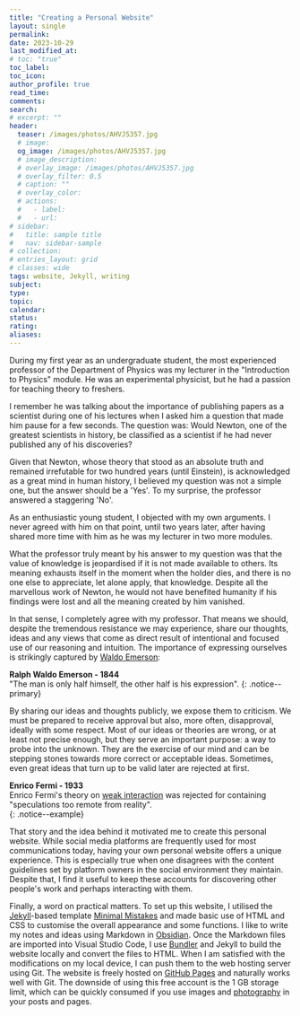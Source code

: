 ```yaml
---
title: "Creating a Personal Website"
layout: single
permalink: 
date: 2023-10-29
last_modified_at: 
# toc: "true"
toc_label: 
toc_icon: 
author_profile: true
read_time: 
comments: 
search: 
# excerpt: ""
header:
  teaser: /images/photos/AHVJ5357.jpg
  # image: 
  og_image: /images/photos/AHVJ5357.jpg
  # image_description: 
  # overlay_image: /images/photos/AHVJ5357.jpg
  # overlay_filter: 0.5
  # caption: ""
  # overlay_color: 
  # actions:
  #   - label: 
  #   - url: 
# sidebar:
#   title: sample title
#   nav: sidebar-sample
# collection: 
# entries_layout: grid
# classes: wide
tags: website, Jekyll, writing
subject: 
type: 
topic: 
calendar: 
status: 
rating: 
aliases:
---
```




During my first year as an undergraduate student, the most experienced professor of the Department of Physics was my lecturer in the "Introduction to Physics" module. He was an experimental physicist, but he had a passion for teaching theory to freshers.

I remember he was talking about the importance of publishing papers as a scientist during one of his lectures when I asked him a question that made him pause for a few seconds. The question was: Would Newton, one of the greatest scientists in history, be classified as a scientist if he had never published any of his discoveries?

Given that Newton, whose theory that stood as an absolute truth and remained irrefutable for two hundred years (until Einstein), is acknowledged as a great mind in human history, I believed my question was not a simple one, but the answer should be a 'Yes'. To my surprise, the professor answered a staggering 'No'.

As an enthusiastic young student, I objected with my own arguments. I never agreed with him on that point, until two years later, after having shared more time with him as he was my lecturer  in two more modules. 

What the professor truly meant by his answer to my question was that the value of knowledge is jeopardised if it is not made available to others. Its meaning exhausts itself in the moment when the holder dies, and there is no one else to appreciate, let alone apply, that knowledge. Despite all the marvellous work of Newton, he would not have benefited humanity if his findings were lost and all the meaning created by him vanished.

In that sense, I completely agree with my professor. That means we should, despite the tremendous resistance we may experience, share our thoughts, ideas and any views that come as direct result of intentional and focused use of our reasoning and intuition. The importance of expressing ourselves is strikingly captured  by [Waldo Emerson](https://en.wikipedia.org/wiki/The_Poet_(essay)): 

**Ralph Waldo Emerson - 1844**  
"The man is only half himself, the other half is his expression".
{: .notice--primary}

By sharing our ideas and thoughts publicly, we expose them to criticism. We must be prepared to receive approval but also, more often, disapproval, ideally with some respect. Most of our ideas or theories are wrong, or at least not precise enough, but they serve an important purpose: a way to probe into the unknown. They are the exercise of our mind and can be stepping stones towards more correct or acceptable ideas. Sometimes, even great ideas that turn up to be valid later are rejected at first. 

**Enrico Fermi - 1933**  
Enrico Fermi's theory on [weak interaction](https://en.wikipedia.org/wiki/Fermi%27s_interaction) was
rejected for containing "speculations too remote from reality".  
{: .notice--example}
 
That story and the idea behind it motivated me to create this personal website.
While social media platforms are frequently used for most communications today, having your own personal website offers a unique experience. This is especially true when one disagrees with the content guidelines set by platform owners in the social environment they maintain. Despite that, I find it useful to keep these accounts for discovering other people's work and perhaps interacting with them.

Finally, a word on practical matters. To set up this website, I utilised the [Jekyll](https://jekyllrb.com/)-based template [Minimal Mistakes](https://mmistakes.github.io/minimal-mistakes/about/) and made basic use of HTML and CSS to customise the overall appearance and some functions. I like to write my notes and ideas using Markdown in [Obsidian](https://obsidian.md). Once the Markdown files are imported into Visual Studio Code, I use [Bundler](https://bundler.io/) and Jekyll to build the website locally and convert the files to HTML. When I am satisfied with the modifications on my local device, I can push them to the web hosting server using Git. The website is freely hosted on [GitHub Pages](https://pages.github.com/) and naturally works well with Git. The downside of using this free account is the 1 GB storage limit, which can be quickly consumed if you use images and [photography](/photography) in your posts and pages. 